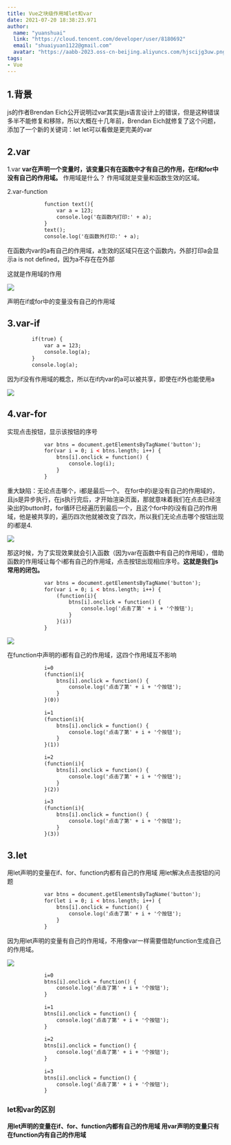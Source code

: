 ```yaml
---
title: Vue之块级作用域let和var
date: 2021-07-20 18:38:23.971
author:
  name: "yuanshuai"
  link: "https://cloud.tencent.com/developer/user/8180692"
  email: "shuaiyuan1122@gmail.com"
  avatar: "https://aabb-2023.oss-cn-beijing.aliyuncs.com/hjscijg3uw.png"
tags: 
- Vue
---
```


## 1.背景

js的作者Brendan Eich公开说明过var其实是js语言设计上的错误，但是这种错误多半不能修复和移除，所以大概在十几年前，Brendan Eich就修复了这个问题，添加了一个新的关键词：let
let可以看做是更完美的var

## 2.var

1.var
**var在声明一个变量时，该变量只有在函数中才有自己的作用，在if和for中没有自己的作用域。**
作用域是什么？
作用域就是变量和函数生效的区域。

2.var-function

```html
            function text(){
                var a = 123;
                console.log('在函数内打印:' + a);
            }
            text();
            console.log('在函数外打印:' + a);
```

在函数内var的a有自己的作用域，a生效的区域只在这个函数内，外部打印a会显示a is not defined，因为a不存在在外部

这就是作用域的作用

![](https://hexobbblog.oss-cn-beijing.aliyuncs.com/images/vue/45.png)

声明在if或for中的变量没有自己的作用域

## 3.var-if

```html
        if(true) {
            var a = 123;
            console.log(a);
        }
        console.log(a);
```

因为if没有作用域的概念，所以在if内var的a可以被共享，即使在if外也能使用a

![](https://hexobbblog.oss-cn-beijing.aliyuncs.com/images/vue/46.png)

## 4.var-for

实现点击按钮，显示该按钮的序号

```html
            var btns = document.getElementsByTagName('button');
            for(var i = 0; i < btns.length; i++) {
                btns[i].onclick = function() {
                    console.log(i);
                }
            }
```

重大缺陷：无论点击哪个，i都是最后一个。
在for中的i是没有自己的作用域的，且js是异步执行，在js执行完后，才开始渲染页面，那就意味着我们在点击已经渲染出的button时，for循环已经遍历到最后一个，且这个for中的i没有自己的作用域，他是被共享的，遍历四次他就被改变了四次，所以我们无论点击哪个按钮出现的i都是4.

![](https://hexobbblog.oss-cn-beijing.aliyuncs.com/images/vue/47.png)

那这时候，为了实现效果就会引入函数（因为var在函数中有自己的作用域），借助函数的作用域让每个i都有自己的作用域，点击按钮出现相应序号。**这就是我们js常用的闭包。**

```html
            var btns = document.getElementsByTagName('button');
            for(var i = 0; i < btns.length; i++) {
                (function(i){
                    btns[i].onclick = function() {
                        console.log('点击了第' + i + '个按钮');
                    }
                }(i))
            }

```

![](https://hexobbblog.oss-cn-beijing.aliyuncs.com/images/vue/48.png)

在function中声明的i都有自己的作用域，这四个作用域互不影响

```html
            i=0
            (function(i){
                btns[i].onclick = function() {
                    console.log('点击了第' + i + '个按钮');
                }
            }(0))
                
            i=1
            (function(i){
                btns[i].onclick = function() {
                    console.log('点击了第' + i + '个按钮');
                }
            }(1))

            i=2
            (function(i){
                btns[i].onclick = function() {
                    console.log('点击了第' + i + '个按钮');
                }
            }(2))

            i=3
            (function(i){
                btns[i].onclick = function() {
                    console.log('点击了第' + i + '个按钮');
                }
            }(3))   
```

## 3.let

用let声明的变量在if、for、function内都有自己的作用域
用let解决点击按钮的问题

```html
            var btns = document.getElementsByTagName('button');
            for(let i = 0; i < btns.length; i++) {
                btns[i].onclick = function() {
                    console.log('点击了第' + i + '个按钮');
                }
            }
```

因为用let声明的变量有自己的作用域，不用像var一样需要借助function生成自己的作用域。

![](https://hexobbblog.oss-cn-beijing.aliyuncs.com/images/vue/49.png)

```html
            i=0
            btns[i].onclick = function() {
                console.log('点击了第' + i + '个按钮');
            }
            
            i=1
            btns[i].onclick = function() {
                console.log('点击了第' + i + '个按钮');
            }
            
            i=2
            btns[i].onclick = function() {
                console.log('点击了第' + i + '个按钮');
            }
            
            i=3
            btns[i].onclick = function() {
                console.log('点击了第' + i + '个按钮');
            }   
```

### let和var的区别

**用let声明的变量在if、for、function内都有自己的作用域
用var声明的变量只有在function内有自己的作用域**